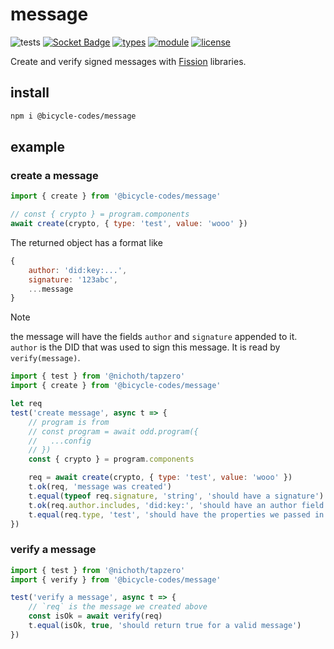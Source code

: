 # message

![tests](https://github.com/bicycle-codes/message/actions/workflows/nodejs.yml/badge.svg)
[![Socket Badge](https://socket.dev/api/badge/npm/package/@bicycle-codes/message)](https://socket.dev/npm/package/@bicycle-codes/message)
[![types](https://img.shields.io/npm/types/msgpackr?style=flat-square)](README.md)
[![module](https://img.shields.io/badge/module-ESM%2FCJS-blue?style=flat-square)](README.md)
[![license](https://nichoth.github.io/badge/license-polyform-shield.svg)](LICENSE)


Create and verify signed messages with [Fission](https://github.com/oddsdk/ts-odd) libraries.

## install

```sh
npm i @bicycle-codes/message
```

## example

### create a message
```js
import { create } from '@bicycle-codes/message'

// const { crypto } = program.components
await create(crypto, { type: 'test', value: 'wooo' })
```

The returned object has a format like
```js
{
    author: 'did:key:...',
    signature: '123abc',
    ...message
}
```

> [!NOTE]  
> the message will have the fields `author` and `signature` appended to it. `author` is the DID that was used to sign this message. It is read by `verify(message)`.

```js
import { test } from '@nichoth/tapzero'
import { create } from '@bicycle-codes/message'

let req
test('create message', async t => {
    // program is from
    // const program = await odd.program({
    //   ...config
    // })
    const { crypto } = program.components

    req = await create(crypto, { type: 'test', value: 'wooo' })
    t.ok(req, 'message was created')
    t.equal(typeof req.signature, 'string', 'should have a signature')
    t.ok(req.author.includes, 'did:key:', 'should have an author field')
    t.equal(req.type, 'test', 'should have the properties we passed in')
})
```

### verify a message
```js
import { test } from '@nichoth/tapzero'
import { verify } from '@bicycle-codes/message'

test('verify a message', async t => {
    // `req` is the message we created above
    const isOk = await verify(req)
    t.equal(isOk, true, 'should return true for a valid message')
})
```

